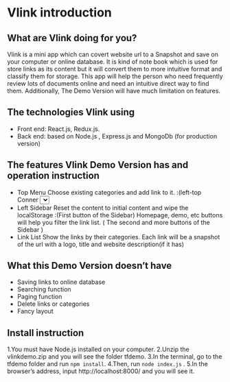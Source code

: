 # Vlink introduction
## What are Vlink doing for you?
Vlink is a mini app which can covert website url to a Snapshot and save on your computer or online database. It is kind of note book which is used for store links as its content but it will convert them to more intuitive format and classify them for storage. This app will help the person who need frequently review lots of  documents online and need an intuitive direct way to find them. Additionally, The Demo Version will have much limitation on features.


## The technologies Vlink using
- Front end: React.js, Redux.js.
- Back end: based on Node.js , Express.js and MongoDb (for production version)

## The features Vlink Demo Version has and operation instruction
- Top Menu
Choose existing categories and add link to it. :(left-top Conner <select> and the middle AddLink <button>)
Create Categories : (Right-top Conner <button>)
- Left Sidebar
Reset the content to initial content and wipe the localStorage :(First button of the Sidebar)
Homepage, demo, etc buttons will help you filter the link list. ( The second and more buttons of the Sidebar )
- Link List
Show the links by their categories. Each link will be a snapshot of the url with a logo, title and website description(if it has)

## What this Demo Version doesn’t have
- Saving links to online database
- Searching function
- Paging function
- Delete links or categories
- Fancy layout

## Install instruction
1.You must have Node.js installed on your computer.
2.Unzip the vlinkdemo.zip and you will see the folder tfdemo.
3.In the terminal, go to the tfdemo folder and run `npm install`.
4.Then, run `node index.js` .
5.In the browser’s address, input http://localhost:8000/ and you will see it.
